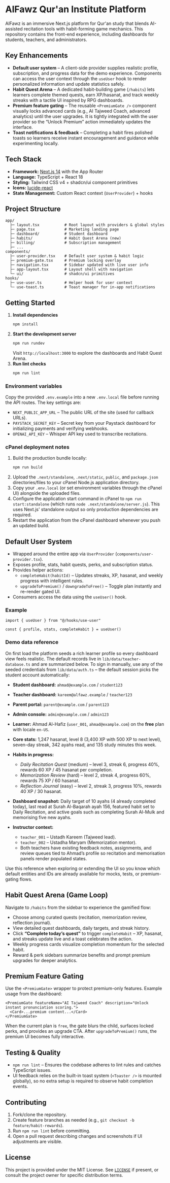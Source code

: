 # AlFawz Qur'an Institute Platform

AlFawz is an immersive Next.js platform for Qur'an study that blends AI-assisted recitation tools with habit-forming game mechanics. This repository contains the front-end experience, including dashboards for students, teachers, and administrators.

## Key Enhancements

- **Default user system** – A client-side provider supplies realistic profile, subscription, and progress data for the demo experience. Components can access the user context through the `useUser` hook to render personalized information and update statistics safely.
- **Habit Quest Arena** – A dedicated habit-building game (`/habits`) lets learners complete themed quests, earn XP/hasanat, and track weekly streaks with a tactile UI inspired by RPG dashboards.
- **Premium feature gating** – The reusable `<PremiumGate />` component visually locks advanced cards (e.g., AI Tajweed Coach, advanced analytics) until the user upgrades. It is tightly integrated with the user provider so the “Unlock Premium” action immediately updates the interface.
- **Toast notifications & feedback** – Completing a habit fires polished toasts so learners receive instant encouragement and guidance while experimenting locally.

## Tech Stack

- **Framework:** [Next.js 14](https://nextjs.org/) with the App Router
- **Language:** TypeScript + React 18
- **Styling:** Tailwind CSS v4 + shadcn/ui component primitives
- **Icons:** [lucide-react](https://lucide.dev/)
- **State Management:** Custom React context (`UserProvider`) + hooks

## Project Structure

```
app/
  ├─ layout.tsx           # Root layout with providers & global styles
  ├─ page.tsx             # Marketing landing page
  ├─ dashboard/           # Student dashboard
  ├─ habits/              # Habit Quest Arena (new)
  ├─ billing/             # Subscription management
  ├─ ...
components/
  ├─ user-provider.tsx    # Default user system & habit logic
  ├─ premium-gate.tsx     # Premium locking overlay
  ├─ navigation.tsx       # Sidebar updated with live user info
  ├─ app-layout.tsx       # Layout shell with navigation
  └─ ui/                  # shadcn/ui primitives
hooks/
  ├─ use-user.ts          # Helper hook for user context
  └─ use-toast.ts         # Toast manager for in-app notifications
```

## Getting Started

1. **Install dependencies**
   ```bash
   npm install
   ```
2. **Start the development server**
   ```bash
   npm run rundev
   ```
   Visit `http://localhost:3000` to explore the dashboards and Habit Quest Arena.
3. **Run lint checks**
   ```bash
   npm run lint
   ```

### Environment variables

Copy the provided `.env.example` into a new `.env.local` file before running the API routes. The key settings are:

- `NEXT_PUBLIC_APP_URL` – The public URL of the site (used for callback URLs).
- `PAYSTACK_SECRET_KEY` – Secret key from your Paystack dashboard for initializing payments and verifying webhooks.
- `OPENAI_API_KEY` – Whisper API key used to transcribe recitations.

### cPanel deployment notes

1. Build the production bundle locally:
   ```bash
   npm run build
   ```
2. Upload the `.next/standalone`, `.next/static`, `public`, and `package.json` directories/files to your cPanel Node.js application directory.
3. Copy your `.env.local` (or set environment variables through the cPanel UI) alongside the uploaded files.
4. Configure the application start command in cPanel to `npm run start:standalone` (which runs `node .next/standalone/server.js`). This uses Next.js' standalone output so only production dependencies are required.
5. Restart the application from the cPanel dashboard whenever you push an updated build.

## Default User System

- Wrapped around the entire app via `UserProvider` (`components/user-provider.tsx`).
- Exposes profile, stats, habit quests, perks, and subscription status.
- Provides helper actions:
  - `completeHabit(habitId)` – Updates streaks, XP, hasanat, and weekly progress with intelligent rules.
  - `upgradeToPremium()` / `downgradeToFree()` – Toggle plan instantly and re-render gated UI.
- Consumers access the data using the `useUser()` hook.

### Example

```tsx
import { useUser } from "@/hooks/use-user"

const { profile, stats, completeHabit } = useUser()
```

### Demo data reference

On first load the platform seeds a rich learner profile so every dashboard view feels realistic. The default records live in
`lib/data/teacher-database.ts` and are summarized below. To sign in manually, use any of the seeded credentials from
`lib/data/auth.ts` – the default session picks the student account automatically:

- **Student dashboard:** `ahmad@example.com` / `student123`
- **Teacher dashboard:** `kareem@alfawz.example` / `teacher123`
- **Parent portal:** `parent@example.com` / `parent123`
- **Admin console:** `admin@example.com` / `admin123`

- **Learner:** Ahmad Al-Hafiz (`user_001`, `ahmad@example.com`) on the **free** plan with locale `en-US`.
- **Core stats:** 1,247 hasanat, level 8 (3,400 XP with 500 XP to next level), seven-day streak, 342 ayahs read, and 135 study minutes this week.
- **Habits in progress:**
  - *Daily Recitation Quest* (medium) – level 3, streak 6, progress 40%, rewards 60 XP / 45 hasanat per completion.
  - *Memorization Review* (hard) – level 2, streak 4, progress 60%, rewards 75 XP / 60 hasanat.
  - *Reflection Journal* (easy) – level 2, streak 3, progress 10%, rewards 40 XP / 30 hasanat.
- **Dashboard snapshot:** Daily target of 10 ayahs (4 already completed today), last read at Surah Al-Baqarah ayah 156, featured habit set to Daily Recitation, and active goals such as completing Surah Al-Mulk and memorising five new ayahs.
- **Instructor context:**
  - `teacher_001` – Ustadh Kareem (Tajweed lead).
  - `teacher_002` – Ustadha Maryam (Memorization mentor).
  - Both teachers have existing feedback notes, assignments, and review queues tied to Ahmad’s profile so recitation and memorisation panels render populated states.

Use this reference when exploring or extending the UI so you know which default entities and IDs are already available for mocks, tests, or premium-gating flows.

## Habit Quest Arena (Game Loop)

Navigate to `/habits` from the sidebar to experience the gamified flow:

- Choose among curated quests (recitation, memorization review, reflection journal).
- View detailed quest dashboards, daily targets, and streak history.
- Click **“Complete today’s quest”** to trigger `completeHabit` – XP, hasanat, and streaks update live and a toast celebrates the action.
- Weekly progress cards visualize completion momentum for the selected habit.
- Reward & perk sidebars summarize benefits and prompt premium upgrades for deeper analytics.

## Premium Feature Gating

Use the `<PremiumGate>` wrapper to protect premium-only features. Example usage from the dashboard:

```tsx
<PremiumGate featureName="AI Tajweed Coach" description="Unlock instant pronunciation scoring.">
  <Card>...premium content...</Card>
</PremiumGate>
```

When the current plan is `free`, the gate blurs the child, surfaces locked perks, and provides an upgrade CTA. After `upgradeToPremium()` runs, the premium UI becomes fully interactive.

## Testing & Quality

- `npm run lint` – Ensures the codebase adheres to lint rules and catches TypeScript issues.
- UI feedback relies on the built-in toast system (`<Toaster />` is mounted globally), so no extra setup is required to observe habit completion events.

## Contributing

1. Fork/clone the repository.
2. Create feature branches as needed (e.g., `git checkout -b feature/habit-rewards`).
3. Run `npm run lint` before committing.
4. Open a pull request describing changes and screenshots if UI adjustments are visible.

## License

This project is provided under the MIT License. See [`LICENSE`](LICENSE) if present, or consult the project owner for specific distribution terms.
